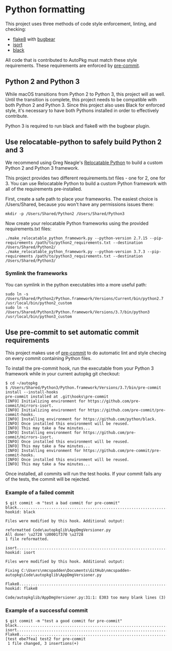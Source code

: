 # Python formatting

This project uses three methods of code style enforcement, linting, and checking:
* [flake8](http://flake8.pycqa.org/en/latest) with [bugbear](https://github.com/PyCQA/flake8-bugbear)
* [isort](https://github.com/timothycrosley/isort)
* [black](https://github.com/python/black)

All code that is contributed to AutoPkg must match these style requirements. These
requirements are enforced by [pre-commit](https://pre-commit.com).

## Python 2 and Python 3

While macOS transitions from Python 2 to Python 3, this project will as well.
Until the transition is complete, this project needs to be compatible with both
Python 2 and Python 3. Since this project also uses Black for enforced style,
it's necessary to have both Pythons installed in order to effectively
contribute.

Python 3 is required to run black and flake8 with the bugbear plugin.

## Use relocatable-python to safely build Python 2 and 3

We recommend using Greg Neagle's [Relocatable Python](https://github.com/gregneagle/relocatable-python)
to build a custom Python 2 and Python 3 framework.

This project provides two different requirements.txt files - one for 2, one for
3. You can use Relocatable Python to build a custom Python framework with all
of the requirements pre-installed.

First, create a safe path to place your frameworks. The easiest choice is
/Users/Shared, because you won't have any permissions issues there:
```
mkdir -p /Users/Shared/Python2 /Users/Shared/Python3
```

Now create your relocatable Python frameworks using the provided requirements.txt files:
```
./make_relocatable_python_framework.py --python-version 2.7.15 --pip-requirements /path/to/python2_requirements.txt --destination /Users/Shared/Python2/
./make_relocatable_python_framework.py --python-version 3.7.3 --pip-requirements /path/to/python3_requirements.txt --destination /Users/Shared/Python3/
```

### Symlink the frameworks
You can symlink in the python executables into a more useful path:
```
sudo ln -s /Users/Shared/Python2/Python.framework/Versions/Current/bin/python2.7 /usr/local/bin/python2_custom
sudo ln -s /Users/Shared/Python3/Python.framework/Versions/3.7/bin/python3 /usr/local/bin/python3_custom
```

## Use pre-commit to set automatic commit requirements

This project makes use of [pre-commit](https://pre-commit.com/) to do automatic
lint and style checing on every commit containing Python files.

To install the pre-commit hook, run the executable from your Python 3 framework
while in your current autopkg git checkout:
```
$ cd ~/autopkg
$ /Users/Shared/Python3/Python.framework/Versions/3.7/bin/pre-commit install --install-hooks
pre-commit installed at .git\hooks\pre-commit
[INFO] Initializing environment for https://github.com/pre-commit/mirrors-isort.
[INFO] Initializing environment for https://github.com/pre-commit/pre-commit-hooks.
[INFO] Installing environment for https://github.com/python/black.
[INFO] Once installed this environment will be reused.
[INFO] This may take a few minutes...
[INFO] Installing environment for https://github.com/pre-commit/mirrors-isort.
[INFO] Once installed this environment will be reused.
[INFO] This may take a few minutes...
[INFO] Installing environment for https://github.com/pre-commit/pre-commit-hooks.
[INFO] Once installed this environment will be reused.
[INFO] This may take a few minutes...
```

Once installed, all commits will run the test hooks. If your commit fails any of
the tests, the commit will be rejected.

### Example of a failed commit
```
$ git commit -m "test a bad commit for pre-commit"
black....................................................................Failed
hookid: black

Files were modified by this hook. Additional output:

reformatted Code\autopkglib\AppDmgVersioner.py
All done! \u2728 \U0001f370 \u2728
1 file reformatted.

isort....................................................................Failed
hookid: isort

Files were modified by this hook. Additional output:

Fixing C:\Users\nmcspadden\Documents\GitHub\nmcspadden-autopkg\Code\autopkglib\AppDmgVersioner.py

Flake8...................................................................Failed
hookid: flake8

Code/autopkglib/AppDmgVersioner.py:31:1: E303 too many blank lines (3)
```

### Example of a successful commit
```
$ git commit -m "test a good commit for pre-commit"
black....................................................................Passed
isort....................................................................Passed
Flake8...................................................................Passed
[test ebe7fea] test2 for pre-commit
 1 file changed, 3 insertions(+)
```
